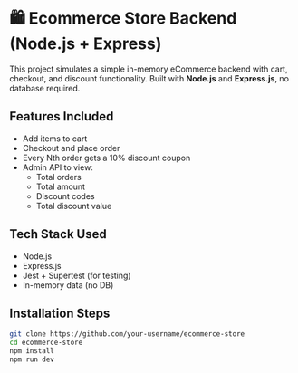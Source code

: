 # 🛍️ Ecommerce Store Backend (Node.js + Express)

This project simulates a simple in-memory eCommerce backend with cart, checkout, and discount functionality. Built with **Node.js** and **Express.js**, no database required.

## Features Included

- Add items to cart
- Checkout and place order
- Every Nth order gets a 10% discount coupon
- Admin API to view:
  - Total orders
  - Total amount
  - Discount codes
  - Total discount value

## Tech Stack Used

- Node.js
- Express.js
- Jest + Supertest (for testing)
- In-memory data (no DB)

## Installation Steps

```bash
git clone https://github.com/your-username/ecommerce-store
cd ecommerce-store
npm install
npm run dev

